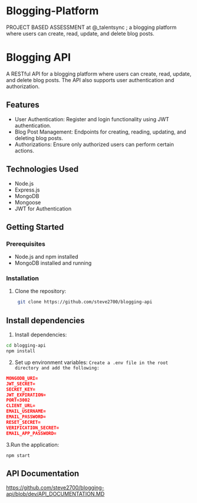 # Blogging-Platform
 PROJECT BASED ASSESSMENT at @_talentsync  ; a blogging platform where users can create, read, update, and delete blog posts.
 # Blogging API

A RESTful API for a blogging platform where users can create, read, update, and delete blog posts. The API also supports user authentication and authorization.

## Features

- User Authentication: Register and login functionality using JWT authentication.
- Blog Post Management: Endpoints for creating, reading, updating, and deleting blog posts.
- Authorizations: Ensure only authorized users can perform certain actions.

## Technologies Used

- Node.js
- Express.js
- MongoDB
- Mongoose
- JWT for Authentication

## Getting Started

### Prerequisites

- Node.js and npm installed
- MongoDB installed and running

### Installation

1. Clone the repository:

   ```bash
    git clone https://github.com/steve2700/blogging-api
   ```
## Install dependencies

1. Install dependencies:

```bash
cd blogging-api
npm install
```
2. Set up environment variables:
   `Create a .env file in the root directory and add the following:` 
```json
MONGODB_URI=
JWT_SECRET=
SECRET_KEY=
JWT_EXPIRATION=
PORT=3002
CLIENT_URL=
EMAIL_USERNAME=
EMAIL_PASSWORD=
RESET_SECRET=
VERIFICATION_SECRET=
EMAIL_APP_PASSWORD=
```
3.Run the application:

```npm start```
## API Documentation
https://github.com/steve2700/blogging-api/blob/dev/API_DOCUMENTATION.MD



